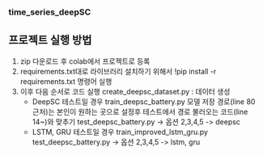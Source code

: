 ### time_series_deepSC

## 프로젝트 실행 방법
1. zip 다운로드 후 colab에서 프로젝트로 등록
2. requirements.txt대로 라이브러리 설치하기 위해서 !pip install -r requirements.txt 명령어 실행
3. 이후 다음 순서로 코드 실행
    create_deepsc_dataset.py : 데이터 생성
    - DeepSC 테스트일 경우
    train_deepsc_battery.py
        모델 저장 경로(line 80 근처)는 본인이 원하는 곳으로 설정후 테스트에서 경로 불러오는 코드(line 14~)와 맞추기 
    test_deepsc_battery.py -> 옵션 2,3,4,5 -> deepsc
    - LSTM, GRU 테스트일 경우
    train_improved_lstm_gru.py
    test_deepsc_battery.py -> 옵션 2,3,4,5 -> lstm, gru